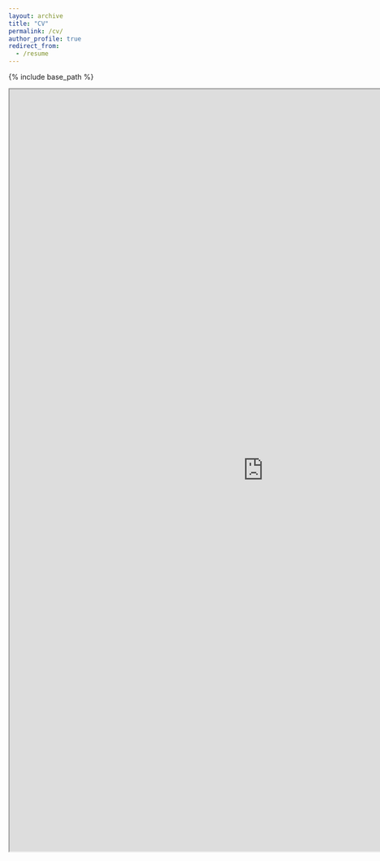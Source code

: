 ```yaml
---
layout: archive
title: "CV"
permalink: /cv/
author_profile: true
redirect_from:
  - /resume
---
```


{% include base_path %}



<iframe width='1000' height='1500'src="https://docs.google.com/document/d/e/2PACX-1vTg0vhzHo3ahJD2mtNDwpBXdkCDInmJ2yq6pzm0UM_sz-1-KW_k-9QiP6DSuqLP_8_ymd1mVmPDf5y6/pub?embedded=true"></iframe>


